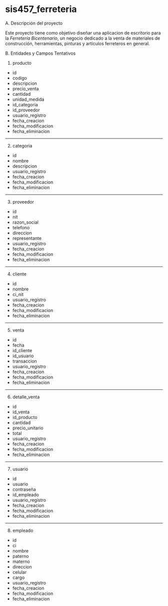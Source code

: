# sis457_ferreteria
A. Descripción del proyecto

Este proyecto tiene como objetivo diseñar una aplicacion de escritorio para la *Ferretería Bicentenario*, un negocio dedicado a la venta de materiales de construcción, herramientas, pinturas y artículos ferreteros en general.

B. Entidades y Campos Tentativos

1. producto
- id
- codigo
- descripcion
- precio_venta
- cantidad
- unidad_medida
- id_categoria
- id_proveedor
- usuario_registro
- fecha_creacion
- fecha_modificacion
- fecha_eliminacion

---

2. categoria
- id
- nombre
- descripcion
- usuario_registro
- fecha_creacion
- fecha_modificacion
- fecha_eliminacion

---

3. proveedor
- id
- nit
- razon_social
- telefono
- direccion
- representante
- usuario_registro
- fecha_creacion
- fecha_modificacion
- fecha_eliminacion

---

4. cliente
- id
- nombre
- ci_nit
- usuario_registro
- fecha_creacion
- fecha_modificacion
- fecha_eliminacion

---

5. venta
- id
- fecha
- id_cliente
- id_usuario
- transaccion
- usuario_registro
- fecha_creacion
- fecha_modificacion
- fecha_eliminacion

---

6. detalle_venta
- id
- id_venta
- id_producto
- cantidad
- precio_unitario
- total
- usuario_registro
- fecha_creacion
- fecha_modificacion
- fecha_eliminacion

---

7. usuario
- id
- usuario
- contraseña
- id_empleado
- usuario_registro
- fecha_creacion
- fecha_modificacion
- fecha_eliminacion

---

8. empleado
- id
- ci
- nombre
- paterno
- materno
- direccion
- celular
- cargo
- usuario_registro
- fecha_creacion
- fecha_modificacion
- fecha_eliminacion